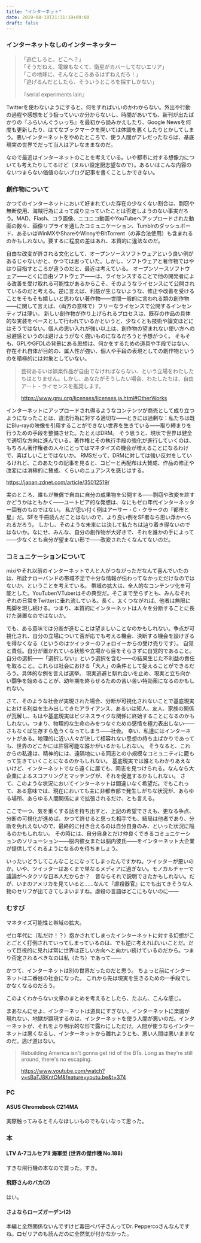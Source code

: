 ```yaml
---
title: "インターネット"
date: 2019-08-10T21:31:19+09:00
draft: false
---
```


### インターネットなしのインターネッター

> 「逃亡しろと。どこへ？」  
> 「そうだねえ、電線もなくて、衛星がカバーしてないエリア」  
> 「この地球に、そんなところあるはずねえだろ！」  
> 「逃げるんだとしたら、そういうところを探すしかない」
> 
> 『serial experiments lain』  

Twitterを使わないようにすると、何をすればいいのかわからない。外出や行動の過程や感想をどう扱っていいか分からないし、時間があいても、新刊が出たばかりの『ふらいんぐうぃっち』を最初から読みかえしたり、Google Newsを何度も更新したり、はてなブックマークを開いては体調を悪くしたりとかしてしまう。悪いインターネットをやめたところで、使う人間がアレだったならば、基底現実の世界でだって当人はアレなままなのだ。

なので最近はインターネットのことを考えている。いや都市に対する想像力についても考えたりしてるけど（ヌルい設定厨志望なので）。あるいはこんな内容のないつまらない価値のないブログ記事を書くことしかできない。

### 創作物について

かつてのインターネットにおいて好まれていた存在の少なくない割合は、剽窃や無断使用、海賊行為によって成り立っていたことは否定しようのない事実だろう。MAD、Flash、コラ画像、ニコニコ動画やYouTubeへアップロードされた動画の数々、画像リプライを通したコミュニケーション、Tumblrのダッシュボード、あるいはWinMXやShareやWinnyやBitTorrent（の非合法使用）も含まれるのかもしれない。要するに程度の差はあれ、本質的に違法なのだ。

自由な改変が許される文化として、オープンソースソフトウェアという良い例があるじゃないかと、かつては思っていた。しかし、ソフトウェアと著作物ではやはり目指すところが違うのだと、最近は考えている。
オープンソースソフトウェア――とくに自由ソフトウェア――は、ライセンスすることで他の開発者による改善を受け取れる可能性があるからこそ、そのようなライセンスにて公開されているのだと考える。逆に言えば、利益が生じないような、修正や改善を受けることをそもそも嬉しいと思わない著作物――世間一般的に言われる類の創作物――に関して言えば、（両方の意味で）フリーなライセンスで公開するインセンティブは薄い。
新しい創作物が作り上げられるプロセスは、既存の作品の具体的な実装をベースとして行われているかというと、少なくとも技術や論文ほどにはそうではない。個人の思い入れが強い以上は、創作物の望まれない使い方への忌避感というのは避けようがなく強いものになるだろうと予想がつく。
そもそも、GPLやGFDLの背景にある思想は、何かをするための道具や手段ではない、存在それ自体が目的の、属人性が強い、個人や手段の表現としての創作物というのを積極的には対象としていない。

> 芸術あるいは娯楽作品が自由でなければならない、という立場をわたしたちはとりません。しかし、あなたがそうしたい場合、わたしたちは、自由アート・ライセンスを推奨します。
> 
> https://www.gnu.org/licenses/licenses.ja.html#OtherWorks

インターネットにアップロードされ得るようなコンテンツが商売として成り立つようになったことは、違法行為に対する適切な――ときには過剰な：私たちは既にBlu-rayの映像を引用することができない世界を生きている――取り締まりを行うための手段を整備させた。たとえばDRM。
そう思うと、現状で世界は健全で適切な方向に進んでいる。著作権とその執行手段の強化が進行していくのは、もちろん著作権者の人々にとってはマネタイズの機会が増えることになるわけで、喜ばしいことではないか。
RMSだって、DRMに対しては強い反対をしているけれど、このあたりの記事を見ると、コピーと再配布は大賛成、作品の修正や改変には消極的に賛成、くらいのニュアンスを感じはする。

https://japan.zdnet.com/article/35012519/

実のところ、誰もが無償で自由に自分の成果物を公開する――剽窃や改変を許すかどうかはともかく――ユートピア的な発想は、なにもゼロ年代インターネッター固有のものではない。
私が思い付く例はアーサー・C・クラークの『都市と星』だ。SFを千冊読んだことはないので、より良い例をSF者なら思い浮かべられるだろう。
しかし、そのような未来には決して私たちは辿り着き得ないのではないか。なにせ、みんな、自分の創作物が大好きで、それを誰かの手によって――少なくとも自分が望まない形で――改変されたくなんてないのだ。

### コミュニケーションについて

mixiやそれ以前のインターネットで人と人がつながっただなんて喜んでいたのは、所詮ナローバンドの帯域不足で十分な情報が伝わってなかっただけなのではないか、ということを考えている。
帯域の拡大は、全人的なコンテンツ化を可能とした。YouTuber/VTuberはその典型だ。そこまで至らずとも、みんなそれぞれの日常をTwitterに垂れ流している。長く、太くつながれば、他者は無限に馬脚を現し続ける。つまり、本質的にインターネットは人々を分断することに長けた装置なのではないか。

でも、ある意味では分断が進むことは望ましいことなのかもしれない。争点が可視化され、自分の立場について否が応でも考える機会、決断する機会を設けざるを得なくなる（というのはツイッターのフォロイーからの受け売りです）。
自覚と責任。自分が置かれている状態や立場から目をそらさずに自覚的であること。自分の選択――「選択しない」という選択を含む――の結果生じた不利益の責任を取ること。これらは社会における「大人」の条件として捉えることができるだろう。具体的な例を言えば選挙。
現実逃避と馴れ合いを止め、現実と立ち向かい闘争を始めることが、幼年期を終らせるための苦い苦い特効薬になるのかもしれない。

さて、そのような社会が実現された場合、分断が可視化されないことで基底現実における利益を生み出してきたアライアンス、あるいは知人、友人、家族の関係が瓦解し、もはや基底現実はビジネスライクな関係に終始することになるのかもしれない。つまり、物理的な生命のみをつなぐための感情を極力表出しない――さもなくば生存すら危うくなってしまう――社会。
幸い、私達にはインターネットがある。地理的に近い人々が決して相容れない思想の持ち主ばかりであっても、世界のどこかには許容可能な誰かがいるかもしれない。
そうなると、これからの私達は、精神的には、遠隔地にいる同志との小規模なコミュニティに籠もって生きていくことになるのかもしれない。
基底現実では誰ともわかりあえないけど、インターネットでなら遠くに居ても、同志を見つけられる。なんなら大企業によるスコアリングとマッチングが、それを促進するかもしれない。
さて、このような状況においてインターネットは間違いなく希望だ。でもこれって、ある意味では、現在においても主に非都市部で発生しがちな状況が、あらゆる場所、あらゆる人間関係にまで拡張されるだけ、とも言える。

ここで一つ、気を重くする話を持ち出すと、上記の希望でさえも、更なる争点、分断の可視化が進めば、かつて許せると思った相手でも、結局は他者であり、分断を免れえないので、最終的に付き合えるのは自分自身のみ、といった状況に陥るのかもしれない。
その時には、自分自身とだけ仲良くできるコミュニケーションのソリューション――脳内彼女または脳内彼氏――をインターネット大企業が提供してくれるようになるのを待ちましょう。

いったいどうしてこんなことになってしまったんですかね。ツイッターが悪いのか。いや、ツイッターはあくまで単なるメディアに過ぎない。モノカルチャーで議論がヘタクソな日本人だからか？　昔ならそれで説明できたかもしれない。だが、いまのアメリカを見ていると……なんて『虐殺器官』にでも出てきそうな人物のセリフが出てきてしまいますね。虐殺の言語はどこにもないのに――

### むすび

マネタイズ可能性と帯域の拡大。

ゼロ年代に（私だけ！？）抱かされてしまったインターネットに対する幻想がことごとく打倒されていってしまっているのは、でも逆に考えればいいことだ。だって巨視的に見れば常に世界は正しい方向へと向かい続けているのだから。つまり否定されるべきなのは私（たち）であって――

かつて、インターネットは別の世界だったのだと思う。
ちょっと前にインターネットは二番目の社会になった。
これから先は現実を生きるための一手段でしかなくなるのだろう。

このよくわからない文章のまとめを考えるとしたら、たぶん、こんな感じ。

まあなんにせよ、インターネットは道具にすぎない。インターネットに楽園が現れない、地獄が顕現するのは、インターネットを使う人間が悪いのだ。インターネットが、それをより明示的な形で露わにしただけ。人間が使うならインターネットは悪くなるし、インターネットから離れようとも、悪い人間は悪いままなのだ。逃げ道はない。

> Rebuilding America isn't gonna get rid of the BTs. Long as they're still around, there's no escaping.
> 
> https://www.youtube.com/watch?v=sBaTJ8KntOM&feature=youtu.be&t=374

### PC

#### ASUS Chromebook C214MA

実際触ってみるとそんなほしいものでもないなって思った。

### 本

#### LTV A-7コルセアⅡ 海軍型 (世界の傑作機 No.188) 

すきな飛行機の本なので買った。すき。

#### 飛野さんのバカ(2)

はい。

#### さよならローズガーデン(2)

本編と全然関係ないんですけど毒田ペパ子さんってDr. Peppercoさんなんですね。ロゼリアのも読んだのに全然気が付かなかった。